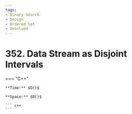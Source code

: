 ```yaml
---
tags:
- Binary Search
- Design
- Ordered Set
- Unsolved
---
```



# 352. Data Stream as Disjoint Intervals

=== "C++"

    **Time:** $O()$

    **Space:** $O()$

    ``` c++
    ```